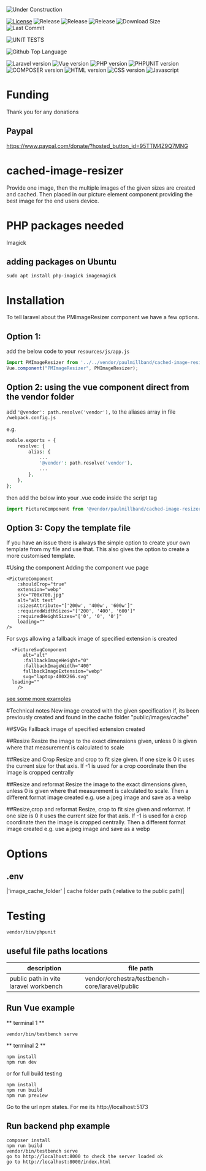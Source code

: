 ![Under Construction][ico-under-construction]

[![License][ico-license]](LICENSE.md)
![Release][ico-in-development]
![Release][ico-release]
![Release][ico-tag]
![Download Size][ico-download-size]
![Last Commit][ico-last-commit]

![UNIT TESTS][ico-unit-tests]

![Github Top Language][ico-top-language]

![Laravel version][ico-laravel-version]
![Vue version][ico-vue-version]
![PHP version][ico-php-version]
![PHPUNIT version][ico-phpunit-version]
![COMPOSER version][ico-composer-version]
![HTML version][ico-html-version]
![CSS version][ico-css-version]
![Javascript][ico-js-version]

[ico-under-construction]: https://img.shields.io/badge/UNDER%20CONSTRUCTION!-red?style=for-the-badge

[ico-license]: https://img.shields.io/badge/license-MIT-brightgreen.svg?style=for-the-badge
[ico-in-development]: https://img.shields.io/badge/Release-Development-yellow?style=for-the-badge
[ico-release]: https://img.shields.io/github/v/release/yorick2/cached-image-resizer?style=for-the-badge
[ico-tag]: https://img.shields.io/github/v/tag/yorick2/cached-image-resizer?style=for-the-badge
[ico-download-size]: https://img.shields.io/github/languages/code-size/yorick2/cached-image-resizer?style=for-the-badge
[ico-last-commit]: https://img.shields.io/github/last-commit/yorick2/cached-image-resizer?style=for-the-badge

[ico-unit-tests]: https://github.com/yorick2/cached-image-resizer/actions/workflows/UnitTests.yml/badge.svg

[ico-top-language]: https://img.shields.io/github/languages/top/yorick2/cached-image-resizer?style=for-the-badge&logoColor=white
[ico-laravel-version]: https://img.shields.io/badge/laravel-FF2D20?style=for-the-badge&logo=laravel&logoColor=white
[ico-vue-version]: https://img.shields.io/badge/Vue%203-4FC08D?style=for-the-badge&logo=vue.js&logoColor=white
[ico-php-version]: https://img.shields.io/badge/PHP%208.1-777BB4?style=for-the-badge&logo=php&logoColor=white
[ico-phpunit-version]: https://img.shields.io/badge/PHPUnit-777BB4?style=for-the-badge&logoColor=white
[ico-composer-version]: https://img.shields.io/badge/composer-885630?style=for-the-badge&logo=composer&logoColor=white
[ico-html-version]: https://img.shields.io/badge/HTML5-E34F26?style=for-the-badge&logo=html5&logoColor=white
[ico-css-version]: https://img.shields.io/badge/CSS3-1572B6?style=for-the-badge&logo=css3&logoColor=white
[ico-js-version]: https://img.shields.io/badge/javascript-F7DF1E?style=for-the-badge&logo=javascript&logoColor=white

# Funding
Thank you for any donations 

## Paypal
https://www.paypal.com/donate/?hosted_button_id=95TTM4Z9Q7MNG

# cached-image-resizer
Provide one image, then the multiple images of the given sizes are created and cached. Then placed in our picture element component providing the best image for the end users device. 

# PHP packages needed
Imagick

## adding packages on Ubuntu
```shell script
sudo apt install php-imagick imagemagick
```

# Installation
To tell laravel about the PMImageResizer component we have a few options. 
 
## Option 1: 
add the below code to your `resources/js/app.js`
```js
import PMImageResizer from '../../vendor/paulmillband/cached-image-resizer/Components/Picture';
Vue.component("PMImageResizer", PMImageResizer);
```

## Option 2: using the vue component direct from the vendor folder
add ``'@vendor': path.resolve('vendor'),`` to the aliases array in file `/webpack.config.js`

e.g.
```php
module.exports = {
    resolve: {
        alias: {
            ...
            '@vendor': path.resolve('vendor'),
            ...
        },
    },
};
```
then add the below into your .vue code inside the script tag

```js
import PictureComponent from '@vendor/paulmillband/cached-image-resizer/Components/Picture';
```

## Option 3: Copy the template file
If you have an issue there is always the simple option to create your own template from my file and use that. This also gives the option to create a more customised template.

#Using the component
Adding the component vue page

```vue
<PictureComponent
    :shouldCrop="true"
    extension="webp"
    src="700x700.jpg"
    alt="alt text"
    :sizesAttribute="['200w', '400w', '600w']"
    :requiredWidthSizes="['200', '400', '600']"
    :requiredHeightSizes="['0', '0', '0']"
    loading=""
/>
```

For svgs allowing a fallback image of specified extension is created
```vue
  <PictureSvgComponent
      alt="alt"
      :fallbackImageHeight="0"
      :fallbackImageWidth="400"
      fallbackImageExtension="webp"
      svg="laptop-400X266.svg"
  loading=""
    />
```

[see some more examples](./App.vue)

#Technical notes
New image created with the given specification if, its been previously created and found in the cache folder "public/images/cache"

##SVGs
Fallback image of specified extension created

##Resize
Resize the image to the exact dimensions given, unless 0 is given where that measurement is calculated to scale

##Resize and Crop
Resize and crop to fit size given. If one size is 0 it uses the current size for that axis. If -1 is used for a crop coordinate then the image is cropped centrally

##Resize and reformat
Resize the image to the exact dimensions given, unless 0 is given where that measurement is calculated to scale. Then a different format image created e.g. use a jpeg image and save as a webp

##Resize,crop and reformat
Resize, crop to fit size given and reformat. If one size is 0 it uses the current size for that axis. If -1 is used for a crop coordinate then the image is cropped centrally. Then a different format image created e.g. use a jpeg image and save as a webp

# Options
## .env
|'image_cache_folder' | cache folder path ( relative to the public path)|

# Testing
```shell script
vendor/bin/phpunit
```

## useful file paths locations
| description | file path |
| -------- | ------- |
| public path in vite laravel workbench | vendor/orchestra/testbench-core/laravel/public |

## Run Vue example
** terminal 1 **
```shell script
vendor/bin/testbench serve
```

** terminal 2 **
```shell script
npm install
npm run dev
```

or for full build testing
```shell script
npm install
npm run build
npm run preview
```

Go to the url npm states. For me its http://localhost:5173

## Run backend php example
```shell script
composer install
npm run build
vendor/bin/testbench serve
go to http://localhost:8000 to check the server loaded ok
go to http://localhost:8000/index.html
```

